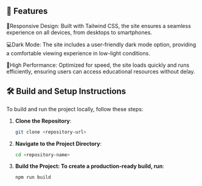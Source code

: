 
## 🚀 Features

🚀Responsive Design: Built with Tailwind CSS, the site ensures a seamless experience on all devices, from desktops to smartphones.

💻Dark Mode: The site includes a user-friendly dark mode option, providing a comfortable viewing experience in low-light conditions.

🚀High Performance: Optimized for speed, the site loads quickly and runs efficiently, ensuring users can access educational resources without delay.


## 🛠️ Build and Setup Instructions

To build and run the project locally, follow these steps:

1. **Clone the Repository**:

   ```bash
   git clone <repository-url>


3. **Navigate to the Project Directory**:
   
   ```bash
   cd <repository-name>


5. **Build the Project: To create a production-ready build, run**:
   
   ```bash
   npm run build
